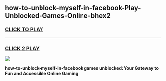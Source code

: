 
## how-to-unblock-myself-in-facebook-Play-Unblocked-Games-Online-bhex2
<h3>
<a href="https://premium76.site?title=how-to-unblock-myself-in-facebook&ref=25A">CLICK TO PLAY</a></h3>
<hr>

<h3>
<a href="https://premium76.site?title=how-to-unblock-myself-in-facebook&ref=25A">CLICK 2 PLAY</a>
  
</h3>

<a href="https://premium76.site?title=how-to-unblock-myself-in-facebook&ref=25A"><img src="https://clearcache.store/games.png"></a>


**how-to-unblock-myself-in-facebook games unblocked: Your Gateway to Fun and Accessible Online Gaming**

